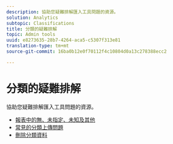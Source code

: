 ```yaml
---
description: 協助您疑難排解匯入工具問題的資源。
solution: Analytics
subtopic: Classifications
title: 分類的疑難排解
topic: Admin tools
uuid: e8273635-28b7-4264-aca5-c5307f313e81
translation-type: tm+mt
source-git-commit: 16ba0b12e0f70112f4c10804d0a13c278388ecc2

---
```



# 分類的疑難排解

協助您疑難排解匯入工具問題的資源。

* [報表中的無、未指定、未知及其他](/help/technotes/unspecified.md)
* [常見的分類上傳問題](http://helpx.adobe.com/analytics/kb/common-saint-upload-issues.html)
* [刪除分類資料](/help/components/c-classifications2/c-classifications-importer/t-delete-classification-data.md)


